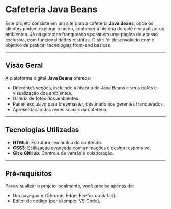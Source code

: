 # Cafeteria Java Beans

Este projeto consiste em um site para a cafeteria **Java Beans**, onde os clientes podem explorar o menu, conhecer a história do café e visualizar os ambientes. Já os gerentes franqueados possuem uma página de acesso exclusiva, com funcionalidades restritas. O site foi desenvolvido com o objetivo de praticar tecnologias front-end básicas.

---

## Visão Geral

A plataforma digital **Java Beans** oferece:

- Diferentes seções, incluindo a história do Java Beans e seus cafés e visualização dos ambientes.
- Galeria de fotos dos ambientes.
- Painel exclusivo para brewmaster, destinado aos gerentes franqueados.
- Apresentação das redes sociais da cafeteria.

---

## Tecnologias Utilizadas

- **HTML5**: Estrutura semântica do conteúdo.
- **CSS3**: Estilização avançada com animações e design responsivo.
- **Git e GitHub**: Controle de versão e colaboração.

---

## Pré-requisitos

Para visualizar o projeto localmente, você precisa apenas de:

- Um navegador (Chrome, Edge, Firefox ou Safari).
- Editor de código (por exemplo, VS Code).
